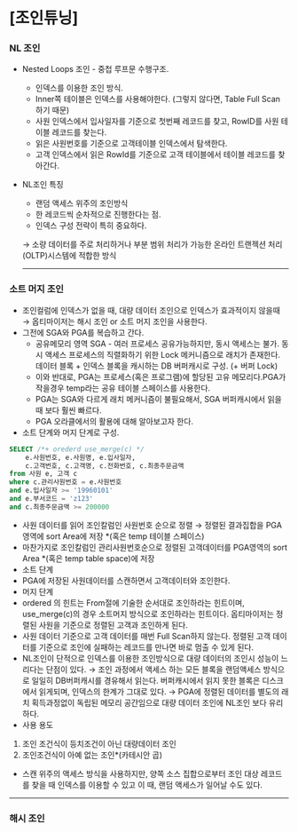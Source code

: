 # [조인튜닝]

### NL 조인

- Nested Loops 조인 - 중첩 루프문 수행구조.
    - 인덱스를 이용한 조인 방식.
    - Inner쪽 테이블은 인덱스를 사용해야한다. (그렇지 않다면, Table Full Scan  하기 때문)
    - 사원 인덱스에서 입사일자를 기준으로 첫번째 레코드를 찾고, RowID를 사원 테이블 레코드를 찾는다.
    - 읽은 사원번호를 기준으로 고객테이블 인덱스에서 탐색한다.
    - 고객 인덱스에서 읽은 RowId를 기준으로 고객 테이블에서 테이블 레코드를 찾아간다.
- NL조인 특징
    - 랜덤 액세스 위주의 조인방식
    - 한 레코드씩 순차적으로 진행한다는 점.
    - 인덱스 구성 전략이 특히 중요하다.
    
    → 소량 데이터를 주로 처리하거나 부분 범위 처리가 가능한 온라인 트랜젝션 처리(OLTP)시스템에 적합한 방식
    
    ---
    

### 소트 머지 조인

- 조인컬럼에 인덱스가 없을 때, 대량 데이터 조인으로 인덱스가 효과적이지 않을때 → 옵티마이저는 해시 조인 or 소트 머지 조인을 사용한다.
- 그전에 SGA와 PGA를 복습하고 간다.
    - 공유메모리 영역 SGA - 여러 프로세스 공유가능하지만, 동시 액세스는 불가. 동시 액세스 프로세스의 직렬화하기 위한 Lock 메커니즘으로 래치가 존재한다. 데이터 블록 + 인덱스 블록을 캐시하는 DB 버퍼캐시로 구성. (+ 버퍼 Lock)
    - 이와 반대로, PGA는 프로세스(혹은 프로그램)에 할당된 고유 메모리다.PGA가 작을경우 temp라는 공유 테이블 스페이스를 사용한다.
    - PGA는 SGA와 다르게 래치 메커니즘이 불필요해서, SGA 버퍼캐시에서 읽을 때 보다 훨씬 빠르다.
    - PGA 오라클에서의 활용에 대해 알아보고자 한다.
- 소트 단계와 머지 단계로 구성.

```sql
SELECT /*+ orederd use_merge(c) */ 
	e.사원번호, e.사원명, e.입사일자,
	c.고객번호, c.고객명, c.전화번호, c.최종주문금액
from 사원 e, 고객 c
where c.관리사원번호 = e.사원번호
and e.입사일자 >= '19960101'
and e.부서코드 = 'z123'
and c.최종주문금액 >= 200000
```

- 사원 데이터를 읽어 조인칼럼인 사원번호 순으로 정렬 → 정렬된 결과집합을 PGA영역에 sort Area에 저장 *(혹은 temp 테이블 스페이스)
- 마찬가지로 조인칼럼인 관리사원번호순으로 정렬된 고객데이터를 PGA영역의 sort Area *(혹은 temp table space)에 저장
- 소트 단계
- PGA에 저장된 사원데이터를 스캔하면서 고객데이터와 조인한다.
- 머지 단계
- ordered 의 힌트는 From절에 기술한 순서대로 조인하라는 힌트이며, use_merge(c)의 경우 소트머지 방식으로 조인하라는 힌트이다. 옵티마이저는 정렬된 사원을 기준으로 정렬된 고객과 조인하게 된다.
- 사원 데이터 기준으로 고객 데이터를 매번 Full Scan하지 않는다. 정렬된 고객 데이터를 기준으로 조인에 실패하는 레코드를 만나면 바로 멈출 수 있게 된다.
- NL조인이 단적으로 인덱스를 이용한 조인방식으로 대량 데이터의 조인시 성능이 느리다는 단점이 있다.
→ 조인 과정에서 액세스 하는 모든 블록을 랜덤액세스 방식으로 일일히 DB버퍼캐시를 경유해서 읽는다. 버퍼캐시에서 읽지 못한 블록은 디스크에서 읽게되며, 인덱스의 한계가 그대로 있다.
→ PGA에 정렬된 데이터를 별도의 래치 획득과정없이 독립된 메모리 공간임으로 대량 데이터 조인에 NL조인 보다 유리하다.
- 사용 용도 
1. 조인 조건식이 등치조건이 아닌 대량데이터 조인
2. 조인조건식이 아예 없는 조인*(카테시안 곱)
- 스캔 위주의 액세스 방식을 사용하지만, 양쪽 소스 집합으로부터 조인 대상 레코드를 찾을 때 인덱스를 이용할 수 있고 이 때, 랜덤 액세스가 일어날 수도 있다.

---

### 해시 조인
